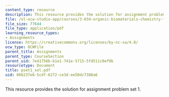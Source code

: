 ```yaml
---
content_type: resource
description: This resource provides the solution for assignment problem set 1.
file: /ol-ocw-studio-app/courses/3-034-organic-biomaterials-chemistry-fall-2005/066237e65cdf6272ce3dee58dc7388a6_pset1_sol.pdf
file_size: 77644
file_type: application/pdf
learning_resource_types:
- Assignments
license: https://creativecommons.org/licenses/by-nc-sa/4.0/
ocw_type: OCWFile
parent_title: Assignments
parent_type: CourseSection
parent_uid: 7e41756b-b1e1-741e-5715-5fd511c0ef9b
resourcetype: Document
title: pset1_sol.pdf
uid: 066237e6-5cdf-6272-ce3d-ee58dc7388a6
---
```

This resource provides the solution for assignment problem set 1.
